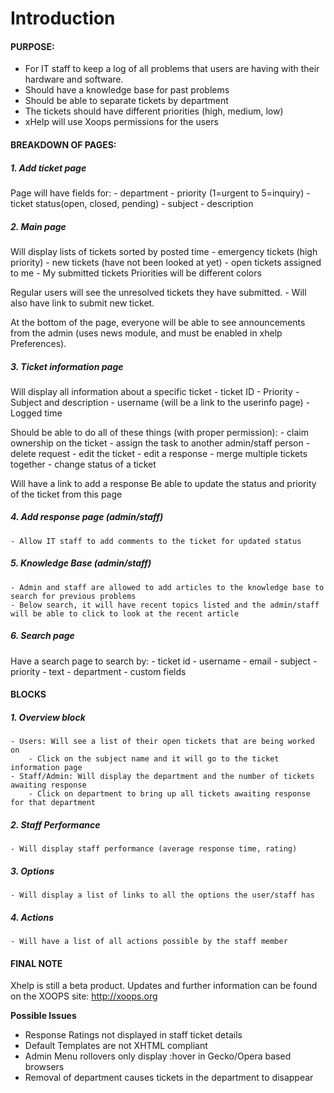# Introduction

#### PURPOSE:
- For IT staff to keep a log of all problems that users are having with their hardware and software.
- Should have a knowledge base for past problems
- Should be able to separate tickets by department
- The tickets should have different priorities (high, medium, low)
- xHelp will use Xoops permissions for the users

#### BREAKDOWN OF PAGES:
##### 1. Add ticket page
Page will have fields for:
    - department
    - priority (1=urgent to 5=inquiry)
    - ticket status(open, closed, pending)
    - subject
    - description

##### 2. Main page
Will display lists of tickets sorted by posted time
    - emergency tickets (high priority)
    - new tickets (have not been looked at yet)
    - open tickets assigned to me
    - My submitted tickets
Priorities will be different colors

Regular users will see the unresolved tickets they have submitted.
    - Will also have link to submit new ticket.

At the bottom of the page, everyone will be able to see announcements from the admin (uses news module, and must be enabled in xhelp Preferences).

##### 3. Ticket information page
Will display all information about a specific ticket
    - ticket ID
    - Priority
    - Subject and description
    - username (will be a link to the userinfo page)
    - Logged time

Should be able to do all of these things (with proper permission):
    - claim ownership on the ticket
    - assign the task to another admin/staff person
    - delete request
    - edit the ticket
    - edit a response
    - merge multiple tickets together
    - change status of a ticket

Will have a link to add a response
Be able to update the status and priority of the ticket from this page

##### 4. Add response page (admin/staff)
    - Allow IT staff to add comments to the ticket for updated status

##### 5. Knowledge Base (admin/staff)
    - Admin and staff are allowed to add articles to the knowledge base to search for previous problems
    - Below search, it will have recent topics listed and the admin/staff will be able to click to look at the recent article

##### 6. Search page
Have a search page to search by:
    - ticket id
    - username
    - email
    - subject
    - priority
    - text
    - department
    - custom fields

#### BLOCKS
##### 1. Overview block
    - Users: Will see a list of their open tickets that are being worked on
        - Click on the subject name and it will go to the ticket information page
    - Staff/Admin: Will display the department and the number of tickets awaiting response
        - Click on department to bring up all tickets awaiting response for that department

##### 2. Staff Performance
    - Will display staff performance (average response time, rating)

##### 3. Options
    - Will display a list of links to all the options the user/staff has

##### 4. Actions
    - Will have a list of all actions possible by the staff member

#### FINAL NOTE
Xhelp is still a beta product. Updates and further information can be found on the XOOPS site: http://xoops.org 

**Possible Issues**
* Response Ratings not displayed in staff ticket details
* Default Templates are not XHTML compliant
* Admin Menu rollovers only display :hover in Gecko/Opera based browsers
* Removal of department causes tickets in the department to disappear

